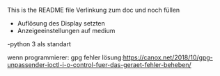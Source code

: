 This is the README file
Verlinkung zum doc und noch füllen

- Auflösung des Display setzten
- Anzeigeeinstellungen auf medium 

-python 3 als standart

wenn programmierer: gpg fehler lösung:https://canox.net/2018/10/gpg-unpassender-ioctl-i-o-control-fuer-das-geraet-fehler-beheben/